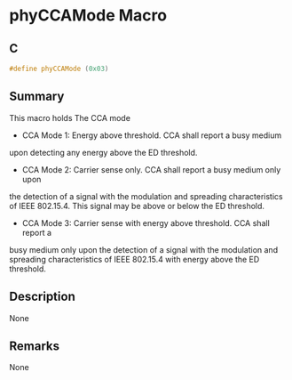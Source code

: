 # phyCCAMode Macro

## C

```c
#define phyCCAMode (0x03)

```

## Summary

This macro holds The CCA mode 
- CCA Mode 1: Energy above threshold. CCA shall report a busy medium

upon detecting any energy above the ED threshold. 
- CCA Mode 2: Carrier sense only. CCA shall report a busy medium only upon

the detection of a signal with the modulation and spreading characteristics of IEEE 802.15.4. This signal may be above or below the ED threshold. 
- CCA Mode 3: Carrier sense with energy above threshold. CCA shall report a

busy medium only upon the detection of a signal with the modulation and spreading characteristics of IEEE 802.15.4 with energy above the ED threshold. 

## Description

None
## Remarks

None 


